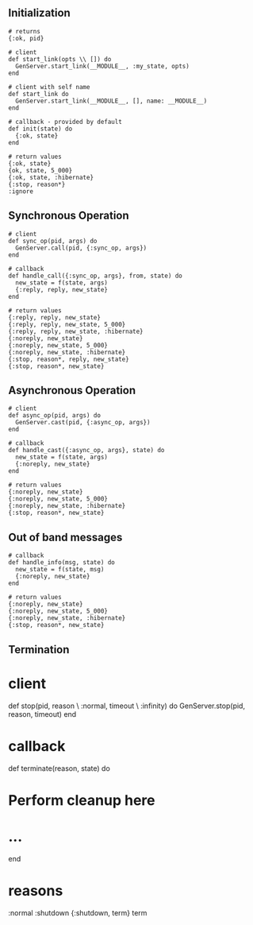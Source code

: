 ## Initialization

    # returns
    {:ok, pid}

    # client
    def start_link(opts \\ []) do
      GenServer.start_link(__MODULE__, :my_state, opts)
    end

    # client with self name
    def start_link do
      GenServer.start_link(__MODULE__, [], name: __MODULE__)
    end

    # callback - provided by default
    def init(state) do
      {:ok, state}
    end

    # return values
    {:ok, state}
    {ok, state, 5_000}
    {:ok, state, :hibernate}
    {:stop, reason*}
    :ignore

## Synchronous Operation

    # client
    def sync_op(pid, args) do
      GenServer.call(pid, {:sync_op, args})
    end

    # callback
    def handle_call({:sync_op, args}, from, state) do
      new_state = f(state, args)
      {:reply, reply, new_state}
    end

    # return values
    {:reply, reply, new_state}
    {:reply, reply, new_state, 5_000}
    {:reply, reply, new_state, :hibernate}
    {:noreply, new_state}
    {:noreply, new_state, 5_000}
    {:noreply, new_state, :hibernate}
    {:stop, reason*, reply, new_state}
    {:stop, reason*, new_state}

## Asynchronous Operation

    # client
    def async_op(pid, args) do
      GenServer.cast(pid, {:async_op, args})
    end

    # callback
    def handle_cast({:async_op, args}, state) do
      new_state = f(state, args)
      {:noreply, new_state}
    end

    # return values
    {:noreply, new_state}
    {:noreply, new_state, 5_000}
    {:noreply, new_state, :hibernate}
    {:stop, reason*, new_state}

## Out of band messages

    # callback
    def handle_info(msg, state) do
      new_state = f(state, msg)
      {:noreply, new_state}
    end

    # return values
    {:noreply, new_state}
    {:noreply, new_state, 5_000}
    {:noreply, new_state, :hibernate}
    {:stop, reason*, new_state}

## Termination

  # client
  def stop(pid, reason \\ :normal, timeout \\ :infinity) do
    GenServer.stop(pid, reason, timeout)
  end

  # callback
  def terminate(reason, state) do
  # Perform cleanup here
  # ...
  end

  # reasons
  :normal
  :shutdown
  {:shutdown, term}
  term
